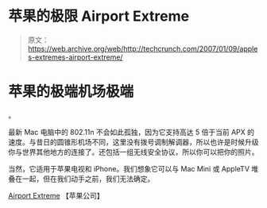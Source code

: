 # 苹果的极限 Airport Extreme

> 原文：<https://web.archive.org/web/http://techcrunch.com/2007/01/09/apples-extremes-airport-extreme/>

# 苹果的极端机场极端

。

最新 Mac 电脑中的 802.11n 不会如此孤独，因为它支持高达 5 倍于当前 APX 的速度。与昔日的圆锥形机场不同，这里没有拨号调制解调器，所以也许是时候升级你与世界其他地方的连接了。还包括一组无线安全协议，所以你可以把你的照片。

当然，它适用于苹果电视和 iPhone。我们想象它可以与 Mac Mini 或 AppleTV 堆叠在一起，但在我们动手之前，我们无法确定。

[Airport Extreme](https://web.archive.org/web/20201129135305/http://www.apple.com/airportextreme/) 【苹果公司】